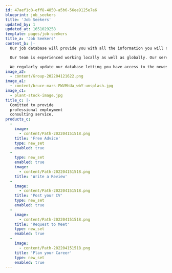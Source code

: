 ```yaml
---
id: 47aef1c8-eff8-4850-a5b6-56ee9125e7a6
blueprint: job_seekers
title: 'Job Seekers'
updated_by: 1
updated_at: 1651029258
template: pages/job-seekers
title_a: 'Job Seekers'
content_b: |-
  Our job database will provide you with all the information you will need to discover any employment possibilities in your desired industry as well as letting you explore the NZ job market for new opportunities. Regiene Career is managed by a team of dedicated personnel that values both employers’ best interest and employee’s welfare.

  Our team is experienced working locally as well as globally. Our services are free if you are a job seeker. Our staff are here to support you to make the whole process seamless. We can help you master job applications, cover letters, take psychometric tests and learn how to perform at job interviews. We will support you to proactively search for jobs using our website and available jobs that we have access to.

  We regularly update our database letting you have access to the newest and most suitable jobs at any given time. If you are looking for temporary or permanent positions, contact us or pop in for a quick advice about our services.
image_a2:
  - content/Group-202204121622.png
image_a1:
  - content/bruce-mars-FWVMhUa_wbY-unsplash.jpg
image_c1:
  - plant-stock-image.jpg
title_c: |-
  Comitted to provide
  professional employment
  consulting service.
products_c:
  -
    image:
      - content/Path-202204151518.png
    title: 'Free Advice'
    type: new_set
    enabled: true
  -
    type: new_set
    enabled: true
    image:
      - content/Path-202204151518.png
    title: 'Write a Review'
  -
    image:
      - content/Path-202204151518.png
    title: 'Post your CV'
    type: new_set
    enabled: true
  -
    image:
      - content/Path-202204151518.png
    title: 'Request to Meet'
    type: new_set
    enabled: true
  -
    image:
      - content/Path-202204151518.png
    title: 'Plan your Career'
    type: new_set
    enabled: true
---
```

